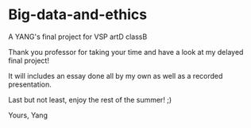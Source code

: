 # Big-data-and-ethics
A YANG's final project for VSP artD classB

Thank you professor for taking your time and have a look at my delayed final project!

It will includes an essay done all by my own as well as a recorded presentation.

Last but not least, enjoy the rest of the summer! ;)

Yours, Yang
